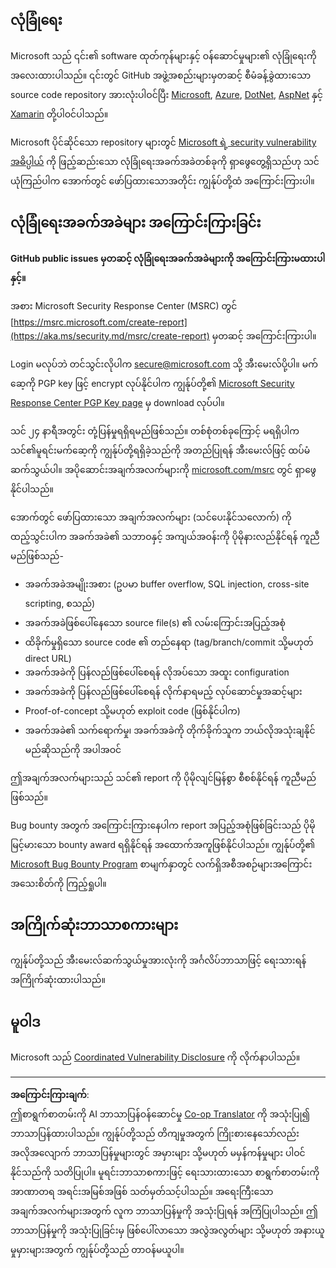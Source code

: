 <!--
CO_OP_TRANSLATOR_METADATA:
{
  "original_hash": "6219479cf6fbf12caea739ca4564ca3f",
  "translation_date": "2025-10-21T17:34:37+00:00",
  "source_file": "SECURITY.md",
  "language_code": "my"
}
-->
<!-- BEGIN MICROSOFT SECURITY.MD V0.0.9 BLOCK -->
<!-- markdownlint-disable-next-line MD041 - Justification: Standard Microsoft Template -->
## လုံခြုံရေး

Microsoft သည် ၎င်း၏ software ထုတ်ကုန်များနှင့် ဝန်ဆောင်မှုများ၏ လုံခြုံရေးကို အလေးထားပါသည်။ ၎င်းတွင် GitHub အဖွဲ့အစည်းများမှတဆင့် စီမံခန့်ခွဲထားသော source code repository အားလုံးပါဝင်ပြီး [Microsoft](https://github.com/Microsoft), [Azure](https://github.com/Azure), [DotNet](https://github.com/dotnet), [AspNet](https://github.com/aspnet) နှင့် [Xamarin](https://github.com/xamarin) တို့ပါဝင်ပါသည်။

Microsoft ပိုင်ဆိုင်သော repository များတွင် [Microsoft ရဲ့ security vulnerability အဓိပ္ပါယ်](https://aka.ms/security.md/definition) ကို ဖြည့်ဆည်းသော လုံခြုံရေးအခက်အခဲတစ်ခုကို ရှာဖွေတွေ့ရှိသည်ဟု သင်ယုံကြည်ပါက အောက်တွင် ဖော်ပြထားသောအတိုင်း ကျွန်ုပ်တို့ထံ အကြောင်းကြားပါ။

## လုံခြုံရေးအခက်အခဲများ အကြောင်းကြားခြင်း

**GitHub public issues မှတဆင့် လုံခြုံရေးအခက်အခဲများကို အကြောင်းကြားမထားပါနှင့်။**

အစား Microsoft Security Response Center (MSRC) တွင် [https://msrc.microsoft.com/create-report](https://aka.ms/security.md/msrc/create-report) မှတဆင့် အကြောင်းကြားပါ။

Login မလုပ်ဘဲ တင်သွင်းလိုပါက [secure@microsoft.com](mailto:secure@microsoft.com) သို့ အီးမေးလ်ပို့ပါ။  မက်ဆေ့ကို PGP key ဖြင့် encrypt လုပ်နိုင်ပါက ကျွန်ုပ်တို့၏ [Microsoft Security Response Center PGP Key page](https://aka.ms/security.md/msrc/pgp) မှ download လုပ်ပါ။

သင် ၂၄ နာရီအတွင်း တုံ့ပြန်မှုရရှိရမည်ဖြစ်သည်။ တစ်စုံတစ်ခုကြောင့် မရရှိပါက သင်၏မူရင်းမက်ဆေ့ကို ကျွန်ုပ်တို့ရရှိခဲ့သည်ကို အတည်ပြုရန် အီးမေးလ်ဖြင့် ထပ်မံဆက်သွယ်ပါ။ အပိုဆောင်းအချက်အလက်များကို [microsoft.com/msrc](https://www.microsoft.com/msrc) တွင် ရှာဖွေနိုင်ပါသည်။

အောက်တွင် ဖော်ပြထားသော အချက်အလက်များ (သင်ပေးနိုင်သလောက်) ကို ထည့်သွင်းပါက အခက်အခဲ၏ သဘာဝနှင့် အကျယ်အဝန်းကို ပိုမိုနားလည်နိုင်ရန် ကူညီမည်ဖြစ်သည်-

* အခက်အခဲအမျိုးအစား (ဥပမာ buffer overflow, SQL injection, cross-site scripting, စသည်)
* အခက်အခဲဖြစ်ပေါ်နေသော source file(s) ၏ လမ်းကြောင်းအပြည့်အစုံ
* ထိခိုက်မှုရှိသော source code ၏ တည်နေရာ (tag/branch/commit သို့မဟုတ် direct URL)
* အခက်အခဲကို ပြန်လည်ဖြစ်ပေါ်စေရန် လိုအပ်သော အထူး configuration
* အခက်အခဲကို ပြန်လည်ဖြစ်ပေါ်စေရန် လိုက်နာရမည့် လုပ်ဆောင်မှုအဆင့်များ
* Proof-of-concept သို့မဟုတ် exploit code (ဖြစ်နိုင်ပါက)
* အခက်အခဲ၏ သက်ရောက်မှု၊ အခက်အခဲကို တိုက်ခိုက်သူက ဘယ်လိုအသုံးချနိုင်မည်ဆိုသည်ကို အပါအဝင်

ဤအချက်အလက်များသည် သင်၏ report ကို ပိုမိုလျင်မြန်စွာ စီစစ်နိုင်ရန် ကူညီမည်ဖြစ်သည်။

Bug bounty အတွက် အကြောင်းကြားနေပါက report အပြည့်အစုံဖြစ်ခြင်းသည် ပိုမိုမြင့်မားသော bounty award ရရှိနိုင်ရန် အထောက်အကူဖြစ်နိုင်ပါသည်။ ကျွန်ုပ်တို့၏ [Microsoft Bug Bounty Program](https://aka.ms/security.md/msrc/bounty) စာမျက်နှာတွင် လက်ရှိအစီအစဉ်များအကြောင်း အသေးစိတ်ကို ကြည့်ရှုပါ။

## အကြိုက်ဆုံးဘာသာစကားများ

ကျွန်ုပ်တို့သည် အီးမေးလ်ဆက်သွယ်မှုအားလုံးကို အင်္ဂလိပ်ဘာသာဖြင့် ရေးသားရန် အကြိုက်ဆုံးထားပါသည်။

## မူဝါဒ

Microsoft သည် [Coordinated Vulnerability Disclosure](https://aka.ms/security.md/cvd) ကို လိုက်နာပါသည်။

<!-- END MICROSOFT SECURITY.MD BLOCK -->

---

**အကြောင်းကြားချက်**:  
ဤစာရွက်စာတမ်းကို AI ဘာသာပြန်ဝန်ဆောင်မှု [Co-op Translator](https://github.com/Azure/co-op-translator) ကို အသုံးပြု၍ ဘာသာပြန်ထားပါသည်။ ကျွန်ုပ်တို့သည် တိကျမှုအတွက် ကြိုးစားနေသော်လည်း အလိုအလျောက် ဘာသာပြန်မှုများတွင် အမှားများ သို့မဟုတ် မမှန်ကန်မှုများ ပါဝင်နိုင်သည်ကို သတိပြုပါ။ မူရင်းဘာသာစကားဖြင့် ရေးသားထားသော စာရွက်စာတမ်းကို အာဏာတရ အရင်းအမြစ်အဖြစ် သတ်မှတ်သင့်ပါသည်။ အရေးကြီးသော အချက်အလက်များအတွက် လူက ဘာသာပြန်မှုကို အသုံးပြုရန် အကြံပြုပါသည်။ ဤဘာသာပြန်မှုကို အသုံးပြုခြင်းမှ ဖြစ်ပေါ်လာသော အလွဲအလွတ်များ သို့မဟုတ် အနားယူမှုမှားများအတွက် ကျွန်ုပ်တို့သည် တာဝန်မယူပါ။